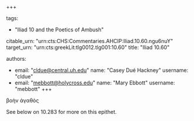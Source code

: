 +++

tags:
- "Iliad 10 and the Poetics of Ambush"

citable_urn: "urn:cts:CHS:Commentaries.AHCIP:Iliad.10.60.ngu6nuY"
target_urn: "urn:cts:greekLit:tlg0012.tlg001:10.60"
title: "Iliad 10.60"

authors:
- email: "cldue@central.uh.edu"
  name: "Casey Dué Hackney"
  username: "cldue"
- email: "mebbott@holycross.edu"
  name: "Mary Ebbott"
  username: "mebbott"
+++

<p>βοὴν ἀγαθὸς </p><p>See below on 10.283 for more on this epithet. </p>